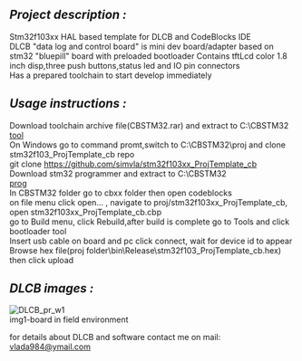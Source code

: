 ## *Project description :*

Stm32f103xx HAL based template for DLCB and CodeBlocks IDE  
DLCB "data log and control board" is mini dev board/adapter based on stm32 "bluepill" board with preloaded bootloader
Contains tftLcd color 1.8 inch disp,three push buttons,status led and IO pin connectors   
Has a prepared toolchain to start develop immediately

## *Usage instructions :*

Download toolchain archive file(CBSTM32.rar) and extract to C:\CBSTM32  
[tool](http://www.mediafire.com/file/t6a8oxvx8ucszdj/CBSTM32.rar/file)  
On Windows go to command promt,switch to C:\CBSTM32\proj and clone stm32f103_ProjTemplate_cb repo  
git clone https://github.com/simvla/stm32f103xx_ProjTemplate_cb  
Download stm32 programmer and extract to C:\CBSTM32  
[prog](https://libstock.mikroe.com/projects/download/1862/10967/1531996605_mikrobootloader_other_other.zip)  
In CBSTM32 folder go to cbxx folder then open codeblocks  
on file menu click open... , navigate to proj/stm32f103xx_ProjTemplate_cb, open stm32f103xx_ProjTemplate_cb.cbp  
go to Build menu, click Rebuild,after build is complete go to Tools and click bootloader tool  
Insert usb cable on board and pc click connect, wait for device id to appear  
Browse hex file(proj folder\bin\Release\stm32f103_ProjTemplate_cb.hex) then click upload  

## *DLCB images :*  

![DLCB_pr_w1](https://user-images.githubusercontent.com/50554409/57645231-1ea6e180-75be-11e9-88b3-cb45adcaf1ad.png)  
          img1-board in field environment  



for details about DLCB and software contact me on mail: vlada984@ymail.com



